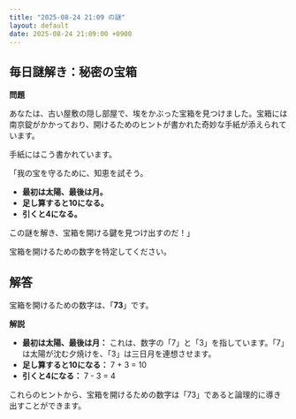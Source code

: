 ```yaml
---
title: "2025-08-24 21:09 の謎"
layout: default
date: 2025-08-24 21:09:00 +0900
---
```

## 毎日謎解き：秘密の宝箱

**問題**

あなたは、古い屋敷の隠し部屋で、埃をかぶった宝箱を見つけました。宝箱には南京錠がかかっており、開けるためのヒントが書かれた奇妙な手紙が添えられています。

手紙にはこう書かれています。

「我の宝を守るために、知恵を試そう。
*   **最初は太陽、最後は月。**
*   **足し算すると10になる。**
*   **引くと4になる。**

この謎を解き、宝箱を開ける鍵を見つけ出すのだ！」

宝箱を開けるための数字を特定してください。

## 解答

宝箱を開けるための数字は、「**73**」です。

**解説**

*   **最初は太陽、最後は月：** これは、数字の「7」と「3」を指しています。「7」は太陽が沈む夕焼けを、「3」は三日月を連想させます。
*   **足し算すると10になる：** 7 + 3 = 10
*   **引くと4になる：** 7 - 3 = 4

これらのヒントから、宝箱を開けるための数字は「73」であると論理的に導き出すことができます。
